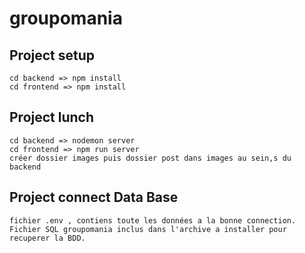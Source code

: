 # groupomania

## Project setup
```
cd backend => npm install 
cd frontend => npm install 

```
## Project lunch

```
cd backend => nodemon server
cd frontend => npm run server 
créer dossier images puis dossier post dans images au sein,s du backend
```
## Project connect Data Base

```
fichier .env , contiens toute les données a la bonne connection. 
Fichier SQL groupomania inclus dans l'archive a installer pour recuperer la BDD. 
```
